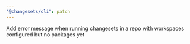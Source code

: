 ```yaml
---
"@changesets/cli": patch
---
```


Add error message when running changesets in a repo with workspaces configured but no packages yet
